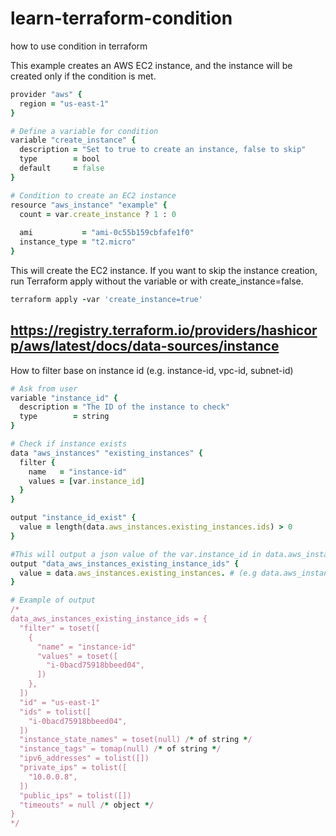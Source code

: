 # learn-terraform-condition
how to use condition in terraform

This example creates an AWS EC2 instance, and the instance will be created only if the condition is met.
```ruby
provider "aws" {
  region = "us-east-1"
}

# Define a variable for condition
variable "create_instance" {
  description = "Set to true to create an instance, false to skip"
  type        = bool
  default     = false
}

# Condition to create an EC2 instance
resource "aws_instance" "example" {
  count = var.create_instance ? 1 : 0
  
  ami           = "ami-0c55b159cbfafe1f0"
  instance_type = "t2.micro"
}

```
This will create the EC2 instance. If you want to skip the instance creation, run Terraform apply without the variable or with create_instance=false.
```ruby
terraform apply -var 'create_instance=true'
```
## https://registry.terraform.io/providers/hashicorp/aws/latest/docs/data-sources/instance
How to filter base on instance id (e.g. instance-id, vpc-id, subnet-id)
```ruby
# Ask from user
variable "instance_id" {
  description = "The ID of the instance to check"
  type        = string
}

# Check if instance exists
data "aws_instances" "existing_instances" {
  filter {
    name   = "instance-id"
    values = [var.instance_id]
  }
}

output "instance_id_exist" {
  value = length(data.aws_instances.existing_instances.ids) > 0
}

#This will output a json value of the var.instance_id in data.aws_instances.existing_instances
output "data_aws_instances_existing_instance_ids" {
  value = data.aws_instances.existing_instances. # (e.g data.aws_instances.existing_instances.id = "us-east-1", data.aws_instances.existing_instances.ids = tolist(["i-0bacd75918bbeed04"]))
}

# Example of output
/*
data_aws_instances_existing_instance_ids = {
  "filter" = toset([
    {
      "name" = "instance-id"
      "values" = toset([
        "i-0bacd75918bbeed04",
      ])
    },
  ])
  "id" = "us-east-1"
  "ids" = tolist([
    "i-0bacd75918bbeed04",
  ])
  "instance_state_names" = toset(null) /* of string */
  "instance_tags" = tomap(null) /* of string */
  "ipv6_addresses" = tolist([])
  "private_ips" = tolist([
    "10.0.0.8",
  ])
  "public_ips" = tolist([])
  "timeouts" = null /* object */
}
*/
```
